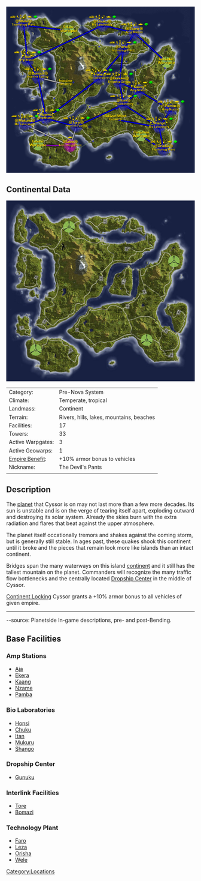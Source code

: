 ![](images/CyssorContinentalMap.jpg "CyssorContinentalMap.jpg")

## Continental Data

![](images/Cyssor_Terrain.jpg "Cyssor_Terrain.jpg")

|                                      |                                          |
| ------------------------------------ | ---------------------------------------- |
| Category:                            | Pre-Nova System                          |
| Climate:                             | Temperate, tropical                      |
| Landmass:                            | Continent                                |
| Terrain:                             | Rivers, hills, lakes, mountains, beaches |
| Facilities:                          | 17                                       |
| Towers:                              | 33                                       |
| Active Warpgates:                    | 3                                        |
| Active Geowarps:                     | 1                                        |
| [Empire Benefit](../terminology/Empire_Benefit.md): | +10% armor bonus to vehicles             |
| Nickname:                            | The Devil's Pants                        |
|                                      |                                          |

## Description

The [planet](Planet.md) that Cyssor is on may not last more than
a few more decades. Its sun is unstable and is on the verge of tearing
itself apart, exploding outward and destroying its solar system. Already
the skies burn with the extra radiation and flares that beat against the
upper atmosphere.

The planet itself occationally tremors and shakes against the coming
storm, but is generally still stable. In ages past, these quakes shook
this continent until it broke and the pieces that remain look more like
islands than an intact continent.

Bridges span the many waterways on this island
[continent](Continent.md) and it still has the tallest mountain
on the planet. Commanders will recognize the many traffic flow
bottlenecks and the centrally located [Dropship
Center](Dropship_Center.md) in the middle of Cyssor.

[Continent Locking](Continent_lock.md) Cyssor grants a +10%
armor bonus to all vehicles of given empire.

---

--source: Planetside In-game descriptions, pre- and post-Bending.

## Base Facilities

### Amp Stations

- [Aja](../facilities/Aja.md)
- [Ekera](../facilities/Ekera.md)
- [Kaang](../facilities/Kaang.md)
- [Nzame](../facilities/Nzame.md)
- [Pamba](../facilities/Pamba.md)

### Bio Laboratories

- [Honsi](Honsi.md)
- [Chuku](../facilities/Chuku.md)
- [Itan](../facilities/Itan.md)
- [Mukuru](../facilities/Mukuru.md)
- [Shango](../facilities/Shango.md)

### Dropship Center

- [Gunuku](../facilities/Gunuku.md)

### Interlink Facilities

- [Tore](../facilities/Tore.md)
- [Bomazi](../facilities/Bomazi.md)

### Technology Plant

- [Faro](../facilities/Faro.md)
- [Leza](../facilities/Leza.md)
- [Orisha](../facilities/Orisha.md)
- [Wele](../facilities/Wele.md)

[Category:Locations](Category:Locations.md)

